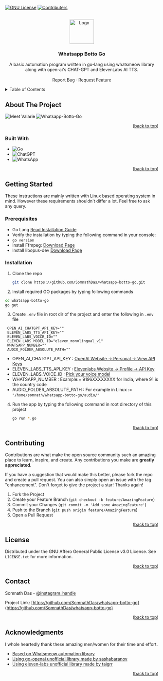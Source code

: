 <a name="readme-top"></a>
  
[![GNU License](https://img.shields.io/badge/license-GNU-brightgreen?style=for-the-badge&logo=gnu)](https://github.com/SomnathDas/whatsapp-botto-go/blob/main/LICENSE)
[![Contributers](https://img.shields.io/github/contributors/SomnathDas/whatsapp-botto-go?style=for-the-badge)](https://github.com/SomnathDas/whatsapp-botto-go)

<!-- PROJECT LOGO -->
<br />
<div align="center">
  <a href="https://github.com/SomnathDas/errand">
    <img src="https://www.svgrepo.com/show/452214/go.svg" alt="Logo" width="80" height="80">
  </a>

<h3 align="center">Whatsapp Botto Go</h3>

  <p align="center">
   A basic automation program written in go-lang using whatsmeow library along with open-ai's CHAT-GPT and ElevenLabs AI TTS.
    <br />
    <br />
    <a href="https://github.com/SomnathDas/whatsapp-botto-go/issues">Report Bug</a>
    ·
    <a href="https://github.com/SomnathDas/whatsapp-botto-go/issues">Request Feature</a>
  </p>
</div>

<!-- TABLE OF CONTENTS -->
<details>
  <summary>Table of Contents</summary>
  <ol>
    <li>
      <a href="#about-the-project">About The Project</a>
      <ul>
        <li><a href="#built-with">Built With</a></li>
      </ul>
    </li>
    <li>
      <a href="#getting-started">Getting Started</a>
      <ul>
        <li><a href="#prerequisites">Prerequisites</a></li>
        <li><a href="#installation">Installation</a></li>
      </ul>
    </li>
    <li><a href="#contributing">Contributing</a></li>
    <li><a href="#license">License</a></li>
    <li><a href="#contact">Contact</a></li>
    <li><a href="#acknowledgments">Acknowledgments</a></li>
  </ol>
</details>



<!-- ABOUT THE PROJECT -->
## About The Project

![Meet Valarie](https://github.com/SomnathDas/whatsapp-botto-go/blob/main/welcome/first.png)
![Whatsapp-Botto-Go](https://github.com/SomnathDas/whatsapp-botto-go/blob/main/welcome/second.png)

<p align="right">(<a href="#readme-top">back to top</a>)</p>

### Built With

* ![Go](https://img.shields.io/badge/go-%2300ADD8.svg?style=for-the-badge&logo=go&logoColor=white)
* ![ChatGPT](https://img.shields.io/badge/chatGPT-74aa9c?style=for-the-badge&logo=openai&logoColor=white)
* ![WhatsApp](https://img.shields.io/badge/WhatsApp-25D366?style=for-the-badge&logo=whatsapp&logoColor=white)

<p align="right">(<a href="#readme-top">back to top</a>)</p>


<!-- GETTING STARTED -->
## Getting Started

These instructions are mainly written with Linux based operating system in mind.
However these requirements shouldn't differ a lot. Feel free to ask any query.

### Prerequisites

* Go Lang [Read Installation Guide](https://go.dev/doc/install)
* Verify the installation by typing the following command in your console:
* ``go version``
* Install Ffmpeg: [Download Page](https://ffmpeg.org/download.html)
* Install libopus-dev [Download Page](https://opus-codec.org/downloads/)

### Installation

1. Clone the repo
   ```sh
   git clone https://github.com/SomnathDas/whatsapp-botto-go.git
   ```
2. Install required GO packages by typing following commands
  ```sh
  cd whatsapp-botto-go
  go get
  ```
3.  Create `.env` file in root dir of the project and enter the following in `.env` file
   ```.env
    OPEN_AI_CHATGPT_API_KEY=""
    ELEVEN_LABS_TTS_API_KEY=""
    ELEVEN_LABS_VOICE_ID=""
    ELEVEN_LABS_MODEL_ID="eleven_monolingual_v1"
    WHATSAPP_NUMBER=""
    AUDIO_FOLDER_ABSOLUTE_PATH=""
   ```
   
   * OPEN_AI_CHATGPT_API_KEY : [OpenAI Website -> Personal -> View API Keys](https://platform.openai.com)
   * ELEVEN_LABS_TTS_API_KEY : [Elevenlabs Website -> Profile -> API Key](https://beta.elevenlabs.io/speech-synthesis)
   * ELEVEN_LABS_VOICE_ID : [Pick your voice model](https://api.elevenlabs.io/v1/voices)
   * WHATSAPP_NUMBER : Example:= 9196XXXXXXXX for India, where 91 is the country code
   * AUDIO_FOLDER_ABSOLUTE_PATH : For example in Linux := ```"/home/somnath/whatsapp-botto-go/audio/"```
   
 4. Run the app by typing the following command in root directory of this project
    ```sh
    go run *.go
    ```

<p align="right">(<a href="#readme-top">back to top</a>)</p>

<!-- CONTRIBUTING -->
## Contributing

Contributions are what make the open source community such an amazing place to learn, inspire, and create. Any contributions you make are **greatly appreciated**.

If you have a suggestion that would make this better, please fork the repo and create a pull request. You can also simply open an issue with the tag "enhancement".
Don't forget to give the project a star! Thanks again!

1. Fork the Project
2. Create your Feature Branch (`git checkout -b feature/AmazingFeature`)
3. Commit your Changes (`git commit -m 'Add some AmazingFeature'`)
4. Push to the Branch (`git push origin feature/AmazingFeature`)
5. Open a Pull Request

<p align="right">(<a href="#readme-top">back to top</a>)</p>

<!-- LICENSE -->
## License

Distributed under the GNU Affero General Public License v3.0 License. See `LICENSE.txt` for more information.

<p align="right">(<a href="#readme-top">back to top</a>)</p>


<!-- CONTACT -->
## Contact

Somnath Das - [@instagram_handle](https://instagram.com/samurai3247)

Project Link: [https://github.com/SomnathDas/whatsapp-botto-go](https://github.com/SomnathDas/whatsapp-botto-go)

<p align="right">(<a href="#readme-top">back to top</a>)</p>


<!-- ACKNOWLEDGMENTS -->
## Acknowledgments
I whole heartedly thank these amazing men/women for their time and effort.

* [Based on Whatsmeow automation library](https://pkg.go.dev/go.mau.fi/whatsmeow)
* [Using go-openai unofficial library made by sashabaranov](https://pkg.go.dev/github.com/sashabaranov/go-openai)
* [Using eleven-labs unofficial library made by taigrr](https://github.com/taigrr/elevenlabs)

<p align="right">(<a href="#readme-top">back to top</a>)</p>
